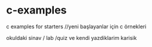 # c-examples
c examples for starters //yeni başlayanlar için c örnekleri

okuldaki sinav / lab /quiz ve kendi yazdiklarim karisik
